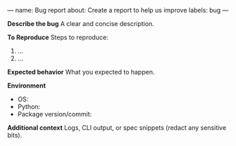 —
name: Bug report
about: Create a report to help us improve
labels: bug
—

**Describe the bug**
A clear and concise description.

**To Reproduce**
Steps to reproduce:
1. …
2. …

**Expected behavior**
What you expected to happen.

**Environment**
- OS:
- Python:
- Package version/commit:

**Additional context**
Logs, CLI output, or spec snippets (redact any sensitive bits).